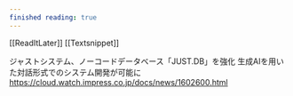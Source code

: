 ```yaml
---
finished reading: true
---
```

[[ReadItLater]] [[Textsnippet]]

ジャストシステム、ノーコードデータベース「JUST.DB」を強化 生成AIを用いた対話形式でのシステム開発が可能に https://cloud.watch.impress.co.jp/docs/news/1602600.html